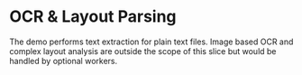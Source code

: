 # OCR & Layout Parsing

The demo performs text extraction for plain text files. Image based OCR and complex layout analysis are outside the scope of this slice but would be handled by optional workers.
